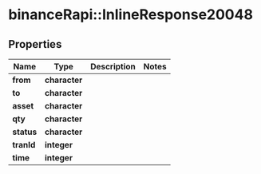 # binanceRapi::InlineResponse20048


## Properties
Name | Type | Description | Notes
------------ | ------------- | ------------- | -------------
**from** | **character** |  | 
**to** | **character** |  | 
**asset** | **character** |  | 
**qty** | **character** |  | 
**status** | **character** |  | 
**tranId** | **integer** |  | 
**time** | **integer** |  | 


